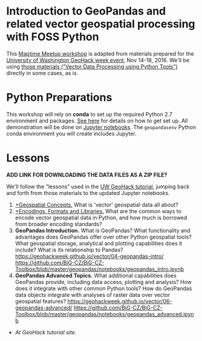# Introduction to GeoPandas and related vector geospatial processing with FOSS Python

This [Maptime Meetup workshop](https://www.meetup.com/MaptimeSEA/) is adapted from materials prepared for the [University of Washington GeoHack week event](https://geohackweek.github.io), Nov 14-18, 2016. We'll be using [those materials ("Vector Data Processing using Python Tools")](https://geohackweek.github.io/vector/) directly in some cases, as is.

# Python Preparations

This workshop will rely on **conda** to set up the required Python 2.7 environment and packages. [See here](https://github.com/BiG-CZ/BiG-CZ-Toolbox/blob/master/geopandas/install-conda.md) for details on how to get set up. All demonstration will be done on [Jupyter notebooks](http://jupyter.org). The `geopandasenv` Python conda environment you will create includes Jupyter.

# Lessons

**ADD LINK FOR DOWNLOADING THE DATA FILES AS A ZIP FILE?**

We'll follow the "lessons" used in the [UW GeoHack tutorial](https://geohackweek.github.io/vector/), jumping back and forth from those materials to the updated Jupyter notebooks.

1. [+Geospatial Concepts.](https://geohackweek.github.io/vector/02-geospatial-concepts/) What is 'vector' geospatial data all about?
2. [+Encodings, Formats and Libraries.](https://geohackweek.github.io/vector/03-encodings-libraries/) What are the common ways to encode vector geospatial data in Python, and how much is borrowed from broader encoding standards?
3. **GeoPandas Introduction.** What is GeoPandas? What functionality and advantages does GeoPandas offer over other Python geospatial tools? What geospatial storage, analytical and plotting capabilities does it include? What is its relationship to Pandas? https://geohackweek.github.io/vector/04-geopandas-intro/  https://github.com/BiG-CZ/BiG-CZ-Toolbox/blob/master/geopandas/notebooks/geopandas_intro.ipynb
4. **GeoPandas Advanced Topics.** What additional capabilities does GeoPandas provide, including data access, plotting and analysis? How does it integrate with other common Python tools? How do GeoPandas data objects integrate with analyses of raster data over vector geospatial features? https://geohackweek.github.io/vector/06-geopandas-advanced/  https://github.com/BiG-CZ/BiG-CZ-Toolbox/blob/master/geopandas/notebooks/geopandas_advanced.ipynb

+ *At GeoHack tutorial site.*
